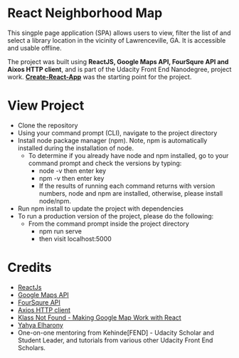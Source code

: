 # React Neighborhood Map 
This singple page application (SPA) allows users to view, filter the list of and select a library location in the vicinity of Lawrenceville, GA. It is accessible and usable offline.

The project was built using **ReactJS, Google Maps API, FourSqure API and Aixos HTTP client**, and  is part of the Udacity Front End Nanodegree, project work.  [**Create-React-App**](https://github.com/facebook/create-react-app) was the starting point for the project.

# View Project
* Clone the repository
* Using your command prompt (CLI), navigate to the project directory
* Install node package manager (npm). Note, npm is automatically installed during the installation of node.
  * To determine if you already have node and npm installed, go to your command prompt and check the versions by typing:
    * node -v then enter key
    * npm -v then enter key
    * If the results of running each command returns with version numbers, node and npm are installed, otherwise, please install node/npm.
* Run npm install to update the project with dependencies
* To run a production version of the project, please do the following: 
    * From the command prompt inside the project directory 
        * npm run serve
        * then visit localhost:5000

# Credits
* [ReactJs](https://reactjs.org/)
* [Google Maps API](https://developers.google.com/maps/documentation/)
* [FourSqure API](https://developer.foursquare.com/)
* [Axios HTTP client](https://github.com/axios/axios)
* [Klass Not Found - Making Google Map Work with React](https://www.klaasnotfound.com/2016/11/06/making-google-maps-work-with-react//)
* [Yahya Elharony](https://www.youtube.com/watch?v=W5LhLZqj76s&index=2&list=PLgOB68PvvmWCGNn8UMTpcfQEiITzxEEA1)
* One-on-one mentoring from Kehinde[FEND] - Udacity Scholar and Student Leader, and tutorials from various other Udacity Front End Scholars.

